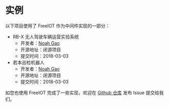 # 实例

以下项目使用了 FreeIOT 作为中间件实现的一部分：

- RB-X 无人驾驶车辆运营实验系统
  - 开发者：[Noah Gao](https://github.com/noahziheng)
  - 开源地址：闭源项目
  - 提交时间：2018-03-03
- 若本巡检机器人
  - 开发者：[Noah Gao](https://github.com/noahziheng)
  - 开源地址：闭源项目
  - 提交时间：2018-03-03

如您也使用 FreeIOT 完成了一些实现，欢迎在 [Github 仓库](https://github.com/noahziheng/freeiot) 发布 Issue 提交给我们。
